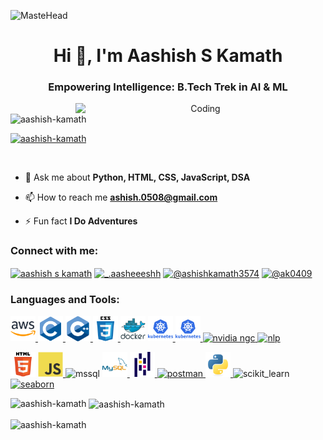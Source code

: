 ![MasteHead](https://i.pinimg.com/originals/b2/83/11/b2831136a1912c98b1cad1b4eb9ab112.gif)
<h1 align="center">Hi 👋, I'm Aashish S Kamath</h1>
<h3 align="center">Empowering Intelligence: B.Tech Trek in AI & ML</h3>
<center><img align="right" alt="Coding" width="400" src="https://media.licdn.com/dms/image/D5603AQGac8_CWy26Uw/profile-displayphoto-shrink_800_800/0/1699197197066?e=2147483647&v=beta&t=tlAQPJMUjMSaxTf02j4OWNfdfyhZEt8uG4GkIF2HX18"></center>

<p align="left"> <img src="https://komarev.com/ghpvc/?username=aashish-kamath&label=Profile%20views&color=0e75b6&style=flat" alt="aashish-kamath" /> </p>

<p align="left"> <a href="https://github.com/ryo-ma/github-profile-trophy"><img src="https://github-profile-trophy.vercel.app/?username=aashish-kamath" alt="aashish-kamath" /></a> </p>

<p align="left"> <a href="https://twitter.com/" target="blank"><img src="https://img.shields.io/twitter/follow/?logo=twitter&style=for-the-badge" alt="" /></a> </p>

- 💬 Ask me about **Python, HTML, CSS, JavaScript, DSA**

- 📫 How to reach me **ashish.0508@gmail.com**

- ⚡ Fun fact **I Do Adventures**

<h3 align="left">Connect with me:</h3>
<p align="left">
<a href="https://linkedin.com/in/aashish s kamath" target="blank"><img align="center" src="https://raw.githubusercontent.com/rahuldkjain/github-profile-readme-generator/master/src/images/icons/Social/linked-in-alt.svg" alt="aashish s kamath" height="30" width="40" /></a>
<a href="https://instagram.com/_.aasheeeshh" target="blank"><img align="center" src="https://raw.githubusercontent.com/rahuldkjain/github-profile-readme-generator/master/src/images/icons/Social/instagram.svg" alt="_.aasheeeshh" height="30" width="40" /></a>
<a href="https://www.youtube.com/c/@ashishkamath3574" target="blank"><img align="center" src="https://raw.githubusercontent.com/rahuldkjain/github-profile-readme-generator/master/src/images/icons/Social/youtube.svg" alt="@ashishkamath3574" height="30" width="40" /></a>
<a href="https://www.hackerrank.com/@ak0409" target="blank"><img align="center" src="https://raw.githubusercontent.com/rahuldkjain/github-profile-readme-generator/master/src/images/icons/Social/hackerrank.svg" alt="@ak0409" height="30" width="40" /></a>
</p>

<h3 align="left">Languages and Tools:</h3>
 <a href="https://aws.amazon.com" target="_blank" rel="noreferrer"> <img src="https://raw.githubusercontent.com/devicons/devicon/master/icons/amazonwebservices/amazonwebservices-original-wordmark.svg" alt="aws" width="40" height="40"/> </a> <a href="https://www.cprogramming.com/" target="_blank" rel="noreferrer"> <img src="https://raw.githubusercontent.com/devicons/devicon/master/icons/c/c-original.svg" alt="c" width="40" height="40"/> </a>  <a href="https://www.w3schools.com/cpp/" target="_blank" rel="noreferrer"> <img src="https://raw.githubusercontent.com/devicons/devicon/master/icons/cplusplus/cplusplus-original.svg" alt="cplusplus" width="40" height="40"/> </a> <a href="https://www.w3schools.com/css/" target="_blank" rel="noreferrer"> <img src="https://raw.githubusercontent.com/devicons/devicon/master/icons/css3/css3-original-wordmark.svg" alt="css3" width="40" height="40"/> </a> <img src="https://raw.githubusercontent.com/devicons/devicon/master/icons/docker/docker-original-wordmark.svg" alt="docker" width="40" height="40"/> </a>  <a href="https://www.w3.org/html/" target="_blank" rel="noreferrer"> <a href="https://kubernetes.io/" target="_blank" rel="noreferrer">
  <a href="https://kubernetes.io/" target="_blank" rel="noreferrer">
  <img src="https://raw.githubusercontent.com/devicons/devicon/master/icons/kubernetes/kubernetes-plain-wordmark.svg" alt="kubernetes" width="40" height="40"/>
</a> 
<a href="https://kubernetes.io/" target="_blank" rel="noreferrer">
  <img src="https://raw.githubusercontent.com/devicons/devicon/master/icons/kubernetes/kubernetes-plain-wordmark.svg" alt="kubernetes" width="40" height="40"/>
</a> 
<a href="https://www.nvidia.com/en-us/gpu-cloud/" target="_blank" rel="noreferrer">
  <img src="https://upload.wikimedia.org/wikipedia/commons/0/06/NVIDIA_GTC_2022_logo.svg" alt="nvidia ngc" width="40" height="40"/>
</a>

<a href="https://en.wikipedia.org/wiki/Natural_language_processing" target="_blank" rel="noreferrer">
  <img src="https://upload.wikimedia.org/wikipedia/commons/8/8b/NLP_workflow.png" alt="nlp" width="40" height="40"/>
</a>

<img src="https://raw.githubusercontent.com/devicons/devicon/master/icons/html5/html5-original-wordmark.svg" alt="html5" width="40" height="40"/> </a> <a href="https://developer.mozilla.org/en-US/docs/Web/JavaScript" target="_blank" rel="noreferrer"> <img src="https://raw.githubusercontent.com/devicons/devicon/master/icons/javascript/javascript-original.svg" alt="javascript" width="40" height="40"/> </a>  <img src="https://www.svgrepo.com/show/303229/microsoft-sql-server-logo.svg" alt="mssql" width="40" height="40"/> </a> <a href="https://www.mysql.com/" target="_blank" rel="noreferrer"> <img src="https://raw.githubusercontent.com/devicons/devicon/master/icons/mysql/mysql-original-wordmark.svg" alt="mysql" width="40" height="40"/> </a> <a href="https://nodejs.org" target="_blank" rel="noreferrer">  <img src="https://raw.githubusercontent.com/devicons/devicon/2ae2a900d2f041da66e950e4d48052658d850630/icons/pandas/pandas-original.svg" alt="pandas" width="40" height="40"/> </a>  <a href="https://www.php.net" target="_blank" rel="noreferrer"><img src="https://www.vectorlogo.zone/logos/getpostman/getpostman-icon.svg" alt="postman" width="40" height="40"/> </a> <a href="https://www.python.org" target="_blank" rel="noreferrer"> <img src="https://raw.githubusercontent.com/devicons/devicon/master/icons/python/python-original.svg" alt="python" width="40" height="40"/> </a><img src="https://upload.wikimedia.org/wikipedia/commons/0/05/Scikit_learn_logo_small.svg" alt="scikit_learn" width="40" height="40"/> </a> <a href="https://seaborn.pydata.org/" target="_blank" rel="noreferrer"> <img src="https://seaborn.pydata.org/_images/logo-mark-lightbg.svg" alt="seaborn" width="40" height="40"/> </a>

<p><img align="left" src="https://github-readme-stats.vercel.app/api/top-langs?username=aashish-kamath&show_icons=true&locale=en&layout=compact" alt="aashish-kamath" /></p>

<p>&nbsp;<img align="center" src="https://github-readme-stats.vercel.app/api?username=aashish-kamath&show_icons=true&locale=en" alt="aashish-kamath" /></p>

<p><img align="center" src="https://github-readme-streak-stats.herokuapp.com/?user=aashish-kamath&" alt="aashish-kamath" /></p>

